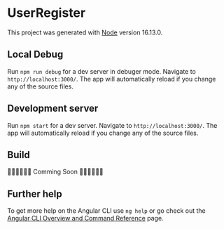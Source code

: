 # UserRegister

This project was generated with [Node](https://github.com/nodejs/node.git) version 16.13.0.

## Local Debug

Run `npm run debug` for a dev server in debuger mode. Navigate to `http://localhost:3000/`. The app will automatically reload if you change any of the source files.

## Development server

Run `npm start` for a dev server. Navigate to `http://localhost:3000/`. The app will automatically reload if you change any of the source files.

## Build

🚀🚁🚀🚀🚀🚁 Comming Soon 🚀🚁🚀🚀🚀🚁 

## Further help

To get more help on the Angular CLI use `ng help` or go check out the [Angular CLI Overview and Command Reference](https://angular.io/cli) page.